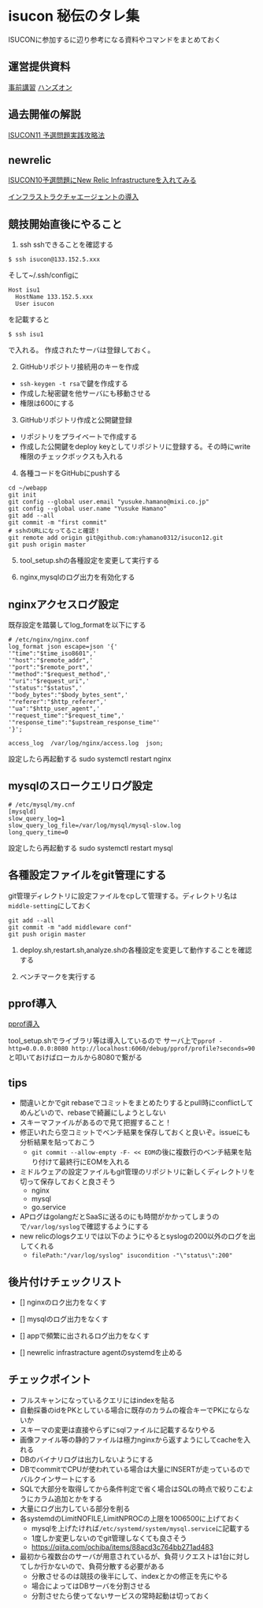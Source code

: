 # isucon 秘伝のタレ集
ISUCONに参加するに辺り参考になる資料やコマンドをまとめておく

## 運営提供資料
[事前講習](https://speakerdeck.com/rosylilly/isucon12-shi-qian-jiang-xi)
[ハンズオン](https://cdn.discordapp.com/attachments/983875667382927471/984067555171909682/b3e0e29a24ffb23f.pdf)

## 過去開催の解説
[ISUCON11 予選問題実践攻略法](https://isucon.net/archives/56082639.html)

## newrelic
[ISUCON10予選問題にNew Relic Infrastructureを入れてみる](https://newrelic.com/jp/blog/how-to-relic/install-newrelic-infrastructure-for-isucon10-qualify)

[インフラストラクチャエージェントの導入](https://docs.newrelic.com/jp/docs/infrastructure/install-infrastructure-agent/linux-installation/tarball-assisted-install-infrastructure-agent-linux/)

## 競技開始直後にやること
1. ssh
sshできることを確認する
```
$ ssh isucon@133.152.5.xxx
```
そして~/.ssh/configに

```
Host isu1
  HostName 133.152.5.xxx
  User isucon
```

を記載すると
```
$ ssh isu1
```
で入れる。
作成されたサーバは登録しておく。

2. GitHubリポジトリ接続用のキーを作成
- `ssh-keygen -t rsa`で鍵を作成する
- 作成した秘密鍵を他サーバにも移動させる
- 権限は600にする

3. GitHubリポジトリ作成と公開鍵登録
- リポジトリをプライベートで作成する
- 作成した公開鍵をdeploy keyとしてリポジトリに登録する。その時にwrite権限のチェックボックスも入れる

4. 各種コードをGitHubにpushする
```
cd ~/webapp
git init
git config --global user.email "yusuke.hamano@mixi.co.jp"
git config --global user.name "Yusuke Hamano"
git add --all
git commit -m "first commit"
# sshのURLになってること確認！
git remote add origin git@github.com:yhamano0312/isucon12.git
git push origin master
```

5. tool_setup.shの各種設定を変更して実行する

6. nginx,mysqlのログ出力を有効化する
## nginxアクセスログ設定
既存設定を踏襲してlog_formatを以下にする
```
# /etc/nginx/nginx.conf
log_format json escape=json '{'
'"time":"$time_iso8601",'
'"host":"$remote_addr",'
'"port":"$remote_port",'
'"method":"$request_method",'
'"uri":"$request_uri",'
'"status":"$status",'
'"body_bytes":"$body_bytes_sent",'
'"referer":"$http_referer",'
'"ua":"$http_user_agent",'
'"request_time":"$request_time",'
'"response_time":"$upstream_response_time"'
'}';

access_log  /var/log/nginx/access.log  json;

```
設定したら再起動する
sudo systemctl restart nginx

## mysqlのスロークエリログ設定
```
# /etc/mysql/my.cnf
[mysqld]
slow_query_log=1
slow_query_log_file=/var/log/mysql/mysql-slow.log
long_query_time=0
```
設定したら再起動する
sudo systemctl restart mysql

## 各種設定ファイルをgit管理にする
git管理ディレクトリに設定ファイルをcpして管理する。ディレクトリ名は`middle-setting`にしておく
```
git add --all
git commit -m "add middleware conf"
git push origin master
```

1. deploy.sh,restart.sh,analyze.shの各種設定を変更して動作することを確認する

2. ベンチマークを実行する 


## pprof導入
[pprof導入](https://medium.com/eureka-engineering/go%E8%A8%80%E8%AA%9E%E3%81%AE%E3%83%97%E3%83%AD%E3%83%95%E3%82%A1%E3%82%A4%E3%83%AA%E3%83%B3%E3%82%B0%E3%83%84%E3%83%BC%E3%83%AB-pprof%E3%81%AEweb-ui%E3%81%8C%E3%82%81%E3%81%A1%E3%82%83%E3%81%8F%E3%81%A1%E3%82%83%E4%BE%BF%E5%88%A9%E3%81%AA%E3%81%AE%E3%81%A7%E7%B4%B9%E4%BB%8B%E3%81%99%E3%82%8B-6a34a489c9ee)

tool_setup.shでライブラリ等は導入しているので
サーバ上で`pprof -http=0.0.0.0:8080 http://localhost:6060/debug/pprof/profile?seconds=90`と叩いておけばローカルから8080で繋がる

## tips
- 間違いとかでgit rebaseでコミットをまとめたりするとpull時にconflictしてめんどいので、rebaseで綺麗にしようとしない
- スキーマファイルがあるので見て把握すること！
- 修正いれたら空コミットでベンチ結果を保存しておくと良いぞ。issueにも分析結果を貼っておこう
  - `git commit --allow-empty -F- << EOM`の後に複数行のベンチ結果を貼り付けて最終行にEOMを入れる
- ミドルウェアの設定ファイルもgit管理のリポジトリに新しくディレクトリを切って保存しておくと良さそう
  - nginx
  - mysql
  - go.service
- APログはgolangだとSaaSに送るのにも時間がかかってしまうので`/var/log/syslog`で確認するようにする
- new relicのlogsクエリでは以下のようにやるとsyslogの200以外のログを出してくれる
  - `filePath:"/var/log/syslog" isucondition -"\"status\":200"`

## 後片付けチェックリスト
- [] nginxのロク出力をなくす

- [] mysqlのログ出力をなくす

- [] appで頻繁に出されるログ出力をなくす

- [] newrelic infrastracture agentのsystemdを止める

## チェックポイント
- フルスキャンになっているクエリにはindexを貼る
- 自動採番のidをPKとしている場合に既存のカラムの複合キーでPKにならないか
- スキーマの変更は直接やらずにsqlファイルに記載するなりやる
- 画像ファイル等の静的ファイルは極力nginxから返すようにしてcacheを入れる
- DBのバイナリログは出力しないようにする
- DBでcommitでCPUが使われている場合は大量にINSERTが走っているのでバルクインサートにする
- SQLで大部分を取得してから条件判定で省く場合はSQLの時点で絞りこむようにカラム追加とかをする
- 大量にログ出力している部分を削る
- 各systemdのLimitNOFILE,LimitNPROCの上限を1006500に上げておく
  - mysqlを上げたければ`/etc/systemd/system/mysql.service`に記載する
  - 1度しか変更しないのでgit管理しなくても良さそう
  - https://qiita.com/ochiba/items/88acd3c764bb271ad483
- 最初から複数台のサーバが用意されているが、負荷リクエストは1台に対してしか行かないので、負荷分散する必要がある
  - 分散させるのは競技の後半にして、indexとかの修正を先にやる
  - 場合によってはDBサーバを分割させる
  - 分割させたら使ってないサービスの常時起動は切っておく
